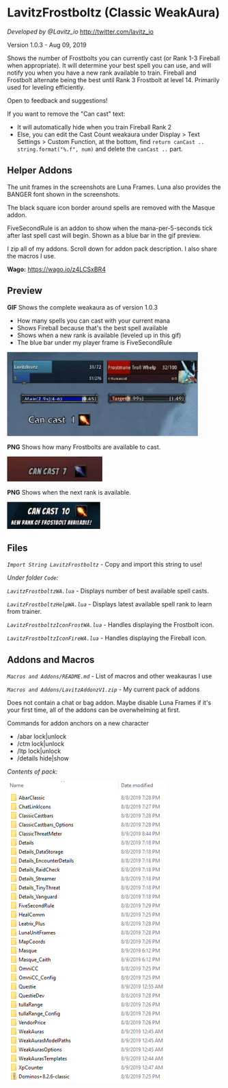 # LavitzFrostboltz (Classic WeakAura)
*Developed by @Lavitz_io*
http://twitter.com/lavitz_io

Version 1.0.3 - Aug 09, 2019

Shows the number of Frostbolts you can currently cast (or Rank 1-3 Fireball when appropriate). It will determine your best spell you can use, and will notify you when you have a new rank available to train. Fireball and Frostbolt alternate being the best until Rank 3 Frostbolt at level 14. Primarily used for leveling efficiently.

Open to feedback and suggestions!

If you want to remove the "Can cast" text: 
- It will automatically hide when you train Fireball Rank 2
- Else, you can edit the Cast Count weakaura under Display > Text Settings > Custom Function, at the bottom, find `return canCast .. string.format("%.f", num)` and delete the `canCast ..` part.

## Helper Addons
The unit frames in the screenshots are Luna Frames. Luna also provides the BANGER font shown in the screenshots.

The black square icon border around spells are removed with the Masque addon.

FiveSecondRule is an addon to show when the mana-per-5-seconds tick after last spell cast will begin. Shown as a blue bar in the gif preview.

I zip all of my addons. Scroll down for addon pack description. I also share the macros I use.

**Wago:** https://wago.io/z4LCSxBR4

## Preview
**GIF** Shows the complete weakaura as of version 1.0.3

- How many spells you can cast with your current mana
- Shows Fireball because that's the best spell available
- Shows when a new rank is available (leveled up in this gif)
- The blue bar under my player frame is FiveSecondRule

![](_/LavitzFrostboltzPreviewAllGif.gif)

**PNG** Shows how many Frostbolts are available to cast.

![](_/LavitzFrostboltzPreviewAll1.png)

**PNG** Shows when the next rank is available.

![](_/LavitzFrostboltzPreviewAll2.png)

## Files
*`Import String LavitzFrostboltz`* - Copy and import this string to use!

*Under folder `Code`:*

*`LavitzFrostboltzWA.lua`* - Displays number of best available spell casts.

*`LavitzFrostboltzHelpWA.lua`* - Displays latest available spell rank to learn from trainer.

*`LavitzFrostboltzIconFrostWA.lua`* - Handles displaying the Frostbolt icon.

*`LavitzFrostboltzIconFireWA.lua`* - Handles displaying the Fireball icon.

## Addons and Macros

*`Macros and Addons/README.md`* - List of macros and other weakauras I use

*`Macros and Addons/LavitzAddonzV1.zip`* - My current pack of addons

Does not contain a chat or bag addon. Maybe disable Luna Frames if it's your first time, all of the addons can be overwhelming at first.

Commands for addon anchors on a new character

- /abar lock|unlock
- /ctm lock|unlock
- /ltp lock|unlock
- /details hide|show

*Contents of pack:*

![](_/LavitzAddonzV1Contents.png)
